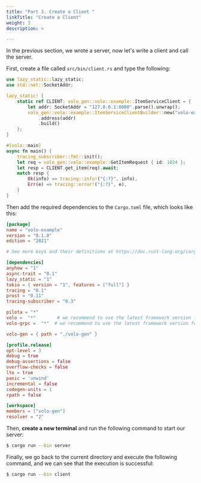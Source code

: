```yaml
---
title: "Part 3. Create a Client "
linkTitle: "Create a Client"
weight: 3
description: >

---
```


In the previous section, we wrote a server, now let's write a client and call the server.

First, create a file called `src/bin/client.rs` and type the following:

```rust
use lazy_static::lazy_static;
use std::net::SocketAddr;

lazy_static! {
    static ref CLIENT: volo_gen::volo::example::ItemServiceClient = {
        let addr: SocketAddr = "127.0.0.1:8080".parse().unwrap();
        volo_gen::volo::example::ItemServiceClientBuilder::new("volo-example")
            .address(addr)
            .build()
    };
}

#[volo::main]
async fn main() {
    tracing_subscriber::fmt::init();
    let req = volo_gen::volo::example::GetItemRequest { id: 1024 };
    let resp = CLIENT.get_item(req).await;
    match resp {
        Ok(info) => tracing::info!("{:?}", info),
        Err(e) => tracing::error!("{:?}", e),
    }
}
```

Then add the required dependencies to the `Cargo.toml` file, which looks like this:

```toml
[package]
name = "volo-example"
version = "0.1.0"
edition = "2021"

# See more keys and their definitions at https://doc.rust-lang.org/cargo/reference/manifest.html

[dependencies]
anyhow = "1"
async-trait = "0.1"
lazy_static = "1"
tokio = { version = "1", features = ["full"] }
tracing = "0.1"
prost = "0.11"
tracing-subscriber = "0.3"

pilota = "*"
volo =  "*"        # we recommend to use the latest framework version for new features and bug fixes
volo-grpc =  "*"  # we recommend to use the latest framework version for new features and bug fixes

volo-gen = { path = "./volo-gen" }

[profile.release]
opt-level = 3
debug = true
debug-assertions = false
overflow-checks = false
lto = true
panic = 'unwind'
incremental = false
codegen-units = 1
rpath = false

[workspace]
members = ["volo-gen"]
resolver = "2"
```

Then, **create a new terminal** and run the following command to start our server:

```bash
$ cargo run --bin server
```

Finally, we go back to the current directory and execute the following command, and we can see that the execution is successful:

```bash
$ cargo run --bin client
```
